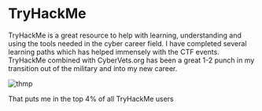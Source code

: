 # TryHackMe

TryHackMe is a great resource to help with learning, understanding and using the tools needed in the cyber career field. I have completed several learning paths which has helped immensely with the CTF events. TryHackMe combined with CyberVets.org has been a great 1-2 punch in my transition out of the military and into my new career.


![thmp](https://tryhackme-badges.s3.amazonaws.com/D33B0.png)

That puts me in the top 4% of all TryHackMe users
